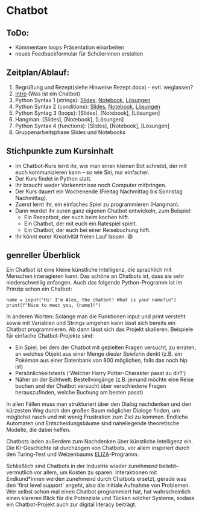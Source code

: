 # Chatbot

## ToDo: 
- Kommentare loops Präsentation einarbeiten
- neues Feedbackformular für Schülerinnen erstellen 

## Zeitplan/Ablauf: 
1) Begrüßung und Rezept(siehe Hinweise Rezept.docx) - evtl. weglassen?
2) [Intro](instroduction.pptx) (Was ist ein Chatbot)
3) Python Syntax 1 (strings): [Slides](strings.pptx), [Notebook](string_uebungen.ipynb), [Lösungen](string_uebungen_Loesungen.ipynb)
4) Python Syntax 2 (conditions): [Slides](conditions.pptx), [Notebook](conditions.ipynb), [Lösungen](conditions)
5) Python Syntag 3 (loops): [Slides], [Notebook], [Lösungen]
6) Hangman: [Slides], [Notebook], [Lösungen]
7) Python Syntax 4 (functions): [Slides], [Notebook], [Lösungen]
8) Gruppenarbeitsphase
Slides und Notebooks

## Stichpunkte zum Kursinhalt
- Im Chatbot-Kurs lernt ihr, wie man einen kleinen Bot schreibt, der mit euch kommunizieren kann – so wie Siri, nur einfacher.
- Der Kurs findet in Python statt.
- Ihr braucht weder Vorkenntnisse noch Computer mitbringen.
- Der Kurs dauert ein Wochenende (Freitag Nachmittag bis Sonnstag Nachmittag).
- Zuerst lernt ihr, ein einfaches Spiel zu programmieren (Hangman).
- Dann werdet ihr euren ganz eigenen Chatbot entwickeln, zum Beispiel:
    - Ein Rezeptbot, der euch beim kochen hilft.
    - Ein Chatbot, der mit euch ein Ratespiel spielt.
    - Ein Chatbot, der euch bei einer Reisebuchung hilft.
- Ihr könnt eurer Kreativität freien Lauf lassen. 😄

## genreller Überblick 
Ein Chatbot ist eine kleine künstliche Intelligenz, die sprachlich mit Menschen interagieren kann. Das schöne an Chatbots ist, dass sie sehr niederschwellig anfangen. Auch das folgende Python-Programm ist im Prinzip schon ein Chatbot:

`name = input("Hi! I'm Alex, the chatbot! What is your name?\n")`
`print(f"Nice to meet you, {name}!")`

In anderen Worten: Solange man die Funktionen input und print versteht sowie mit Variablen und Strings umgehen kann lässt sich bereits ein Chatbot programmieren. Ab dann lässt sich das Projekt skalieren. Beispiele für einfache Chatbot-Projekte sind:

- Ein Spiel, bei dem der Chatbot mit gezielten Fragen versucht, zu erraten, an welches Objekt aus einer Menge die*der Spieler*in denkt (z.B. ein Pokémon aus einer Datenbank von 800 möglichen, falls das noch hip ist)
- Persönlichkeitstests ('Welcher Harry Potter-Charakter passt zu dir?')
- Näher an der Echtwelt: Bestellvorgänge (z.B. jemand möchte eine Reise buchen und der Chatbot versucht über verschiedene Fragen herauszufinden, welche Buchung am besten passt)

In allen Fällen muss man strukturiert über den Dialog nachdenken und den kürzesten Weg durch den großen Baum möglicher Dialoge finden, um möglichst rasch und mit wenig Frustration zum Ziel zu kommen. Endliche Automaten und Entscheidungsbäume sind naheliegende theoretische Modelle, die dabei helfen.

Chatbots laden außerdem zum Nachdenken über künstliche Intelligenz ein. Die KI-Geschichte ist durchzogen von Chatbots, vor allem inspiriert durch den Turing-Test und Weizenbaums [ELIZA](https://en.wikipedia.org/wiki/ELIZA)-Programm.

Schließlich sind Chatbots in der Industrie wieder zunehmend beliebt–vermutlich vor allem, um Kosten zu sparen. Interaktionen mit Endkund*innen werden zunehmend durch Chatbots ersetzt, gerade was den 'first level support' angeht, also die initiale Aufnahme von Problemen. Wer selbst schon mal einen Chatbot programmiert hat, hat wahrscheinlich einen klareren Blick für die Potenziale und Tücken solcher Systeme, sodass ein Chatbot-Projekt auch zur digital literacy beiträgt.
